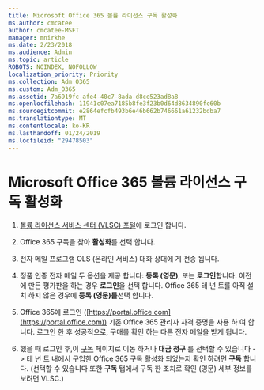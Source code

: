```yaml
---
title: Microsoft Office 365 볼륨 라이선스 구독 활성화
ms.author: cmcatee
author: cmcatee-MSFT
manager: mnirkhe
ms.date: 2/23/2018
ms.audience: Admin
ms.topic: article
ROBOTS: NOINDEX, NOFOLLOW
localization_priority: Priority
ms.collection: Adm_O365
ms.custom: Adm_O365
ms.assetid: 7a6919fc-afe4-40c7-8ada-d8ce523ad8a8
ms.openlocfilehash: 11941c07ea7185b8fe3f23b0d64d8634890fc60b
ms.sourcegitcommit: e2864efcfb493b6e46b662b746661a61232bdba7
ms.translationtype: MT
ms.contentlocale: ko-KR
ms.lasthandoff: 01/24/2019
ms.locfileid: "29478503"
---
```

# <a name="activating-a-microsoft-office-365-volume-license-subscription"></a>Microsoft Office 365 볼륨 라이선스 구독 활성화

1. [볼륨 라이선스 서비스 센터 (VLSC) 포털](http://go.microsoft.com/fwlink/p/?LinkId=329762)에 로그인 합니다.
    
2. Office 365 구독을 찾아 **활성화**를 선택 합니다.
    
3. 전자 메일 프로그램 OLS (온라인 서비스) 대화 상대에 게 전송 됩니다.
    
4. 정품 인증 전자 메일 두 옵션을 제공 합니다: **등록 (영문)**, 또는 **로그인**합니다. 이전에 만든 평가판을 하는 경우 **로그인**을 선택 합니다. Office 365 테 넌 트를 아직 설치 하지 않은 경우에 **등록 (영문)를**선택 합니다.
    
5. Office 365에 로그인 ([https://portal.office.com](https://portal.office.com)) 기존 Office 365 관리자 자격 증명을 사용 하 여 합니다. 로그인 한 후 성공적으로, 구매를 확인 하는 다른 전자 메일을 받게 됩니다.
    
6. 했을 때 로그인 후,이 [구독](https://go.microsoft.com/fwlink/p/?linkid=842054) 페이지로 이동 하거나 **대금 청구** 를 선택할 수 있습니다 - \> 테 넌 트 내에서 구입한 Office 365 구독 활성화 되었는지 확인 하려면 **구독** 합니다. (선택할 수 있습니다 또한 **구독** 탭에서 구독 한 조치로 확인 (영문) 세부 정보를 보려면 VLSC.) 
    

